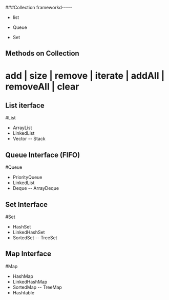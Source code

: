 ###Collection frameworkd-----

- list

- Queue 
	
- Set

##  Methods on Collection 
	
#	add | size | remove | iterate | addAll | removeAll | clear 


## List iterface 

#List 
- ArrayList 
- LinkedList
- Vector -- Stack

## Queue Interface (FIFO)

#Queue
- PriorityQueue
- LinkedList 
- Deque -- ArrayDeque

## Set Interface 

#Set 
- HashSet 
- LinkedHashSet 
- SortedSet -- TreeSet

## Map Interface 

#Map 
- HashMap
- LinkedHashMap 
- SortedMap -- TreeMap
- Hashtable 


